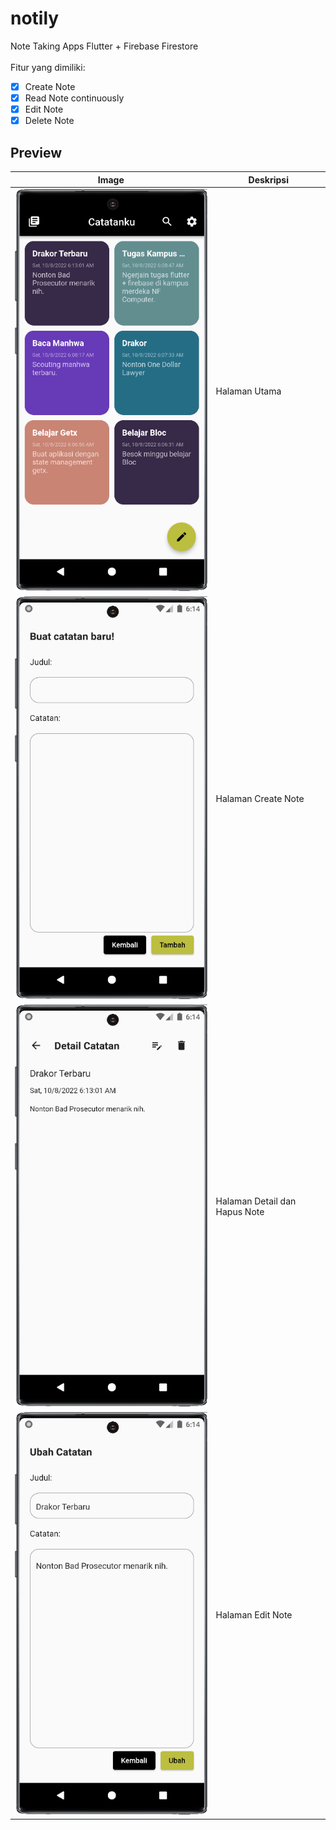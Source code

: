 # notily

Note Taking Apps Flutter + Firebase Firestore <br><br>
Fitur yang dimiliki:

- [x] Create Note
- [x] Read Note continuously
- [x] Edit Note
- [x] Delete Note

## Preview

| Image                                                     | Deskripsi                     |
| --------------------------------------------------------- | ----------------------------- |
| ![](assets/github-preview/Screenshot_20221008_061413.png) | Halaman Utama                 |
| ![](assets/github-preview/Screenshot_20221008_061441.png) | Halaman Create Note           |
| ![](assets/github-preview/Screenshot_20221008_061427.png) | Halaman Detail dan Hapus Note |
| ![](assets/github-preview/Screenshot_20221008_061433.png) | Halaman Edit Note             |
